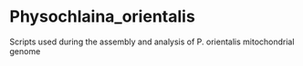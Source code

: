 # Physochlaina_orientalis
Scripts used during the assembly and analysis of P. orientalis mitochondrial genome

